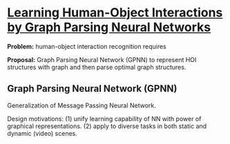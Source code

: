 # [Learning Human-Object Interactions by Graph Parsing Neural Networks](https://arxiv.org/pdf/1808.07962.pdf)

**Problem:** human-object interaction recognition requires 

**Proposal:** Graph Parsing Neural Network (GPNN) to represent HOI structures with graph and then parse optimal graph structures.

## Graph Parsing Neural Network (GPNN)
Generalization of Message Passing Neural Network.

Design motivations: (1) unify learning capability of NN with power of graphical representations. (2) apply to diverse tasks in both static and dynamic (video) scenes.
<!--stackedit_data:
eyJoaXN0b3J5IjpbLTE1ODc3NjAwNjFdfQ==
-->